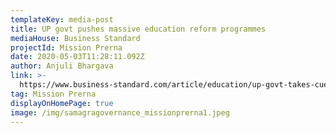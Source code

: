 ```yaml
---
templateKey: media-post
title: UP govt pushes massive education reform programmes
mediaHouse: Business Standard
projectId: Mission Prerna
date: 2020-05-03T11:28:11.092Z
author: Anjuli Bhargava
link: >-
  https://www.business-standard.com/article/education/up-govt-takes-cues-from-aap-pushes-massive-education-reform-programmes-120050201237_1.html
tag: Mission Prerna
displayOnHomePage: true
image: /img/samagragovernance_missionprerna1.jpeg
---
```


